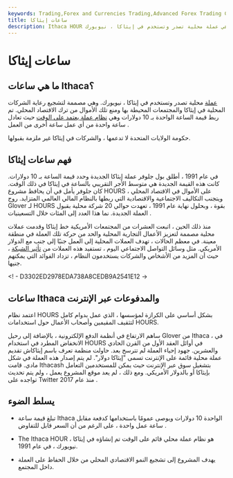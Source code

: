 ```yaml
---
keywords: Trading,Forex and Currencies Trading,Advanced Forex Trading Concepts,Advanced Concepts
title: ساعات إيثاكا
description: Ithaca HOUR هي عملة محلية تصدر وتستخدم في إيثاكا ، نيويورك.
---
```


# ساعات إيثاكا
## ما هي ساعات Ithaca؟

[عملة](/currency) محلية تصدر وتستخدم في إيثاكا ، نيويورك. وهي مصممة لتشجيع رعاية الشركات المحلية في إيثاكا والمجتمعات المحيطة بها ومنع تلك الأموال من ترك الاقتصاد المحلي. تم ربط قيمة الساعة الواحدة بـ 10 دولارات وهي [نظام عملة يعتمد على الوقت](/time-based-currency) حيث تعادل ساعة واحدة من أي عمل ساعة أخرى من العمل .

حكومة الولايات المتحدة لا تدعمها ، والشركات في إيثاكا غير ملزمة بقبولها.

## فهم ساعات إيثاكا

في عام 1991 ، أطلق بول جلوفر عملة إيثاكا الجديدة وحدد قيمة الساعة بـ 10 دولارات. كانت هذه القيمة الجديدة هي متوسط الأجر التقريبي بالساعة في إيثاكا في ذلك الوقت. كان جلوفر يأمل في أن يحافظ مشروع HOURS على الأموال في الاقتصاد المحلي ، ويتجنب التكاليف الاجتماعية والاقتصادية التي ربطها بالنظام المالي العالمي المتزايد. روج Glover لـ HOURS بقوة ، وبحلول نهاية عام 1991 ، تعهدت حوالي 20 شركة محلية بقبول العملة الجديدة. نما هذا العدد إلى المئات خلال التسعينيات .

منذ ذلك الحين ، اتبعت العشرات من المجتمعات الأمريكية خط إيثاكا وقدمت عملات محلية مصممة لتعزيز الأعمال التجارية المحلية والحد من حركة تلك العملة في منطقة معينة. في معظم الحالات ، تهدف العملات المحلية إلى العمل جنبًا إلى جنب مع الدولار الأمريكي. مثل وسائل التواصل الاجتماعي اليوم ، تستفيد هذه العملات من [تأثير الشبكة](/network-effect) ، حيث أن المزيد من الأشخاص والشركات يستخدمون النظام ، تزداد الفوائد التي يمكنهم جنيها.

<! - D3302ED2978EDA738A8CEDB9A2541E12 ->

## ساعات Ithaca والمدفوعات عبر الإنترنت

اعتمد نظام HOURS بشكل أساسي على الكرازة لمؤسسها ، الذي عمل بدوام كامل لتثقيف المقيمين وأصحاب الأعمال حول استخدامات HOURS.

ساهم الارتفاع في أنظمة الدفع الإلكترونية ، بالإضافة إلى رحيل Glover من Ithaca ، في الانخفاض المطرد في استخدام HOURS في أوائل العقد الأول من القرن الحادي والعشرين. جهود إحياء العملة لم تترسخ بعد. حاولت منظمة تعرف باسم إيثاكاش تقديم عملة محلية قائمة على الإنترنت تسمى "إيثاكا دولار". لم يتم إصدار هذه العملة في شكل مادي. قامت Ithacash بتشغيل سوق عبر الإنترنت حيث يمكن للمستخدمين التعامل بإيثاكا أو بالدولار الأمريكي. ومع ذلك ، لم يعد موقع المشروع يعمل ، ولم يتم تحديث تواجده على Twitter منذ عام 2017 .

## يسلط الضوء

- تبلغ قيمة ساعة Ithaca الواحدة 10 دولارات ويوصى عمومًا باستخدامها كدفعة مقابل ساعة عمل واحدة ، على الرغم من أن السعر قابل للتفاوض .

- The Ithaca HOUR هو نظام عملة محلي قائم على الوقت تم إنشاؤه في إيثاكا ، نيويورك ، في عام 1991.

- يهدف المشروع إلى تشجيع النمو الاقتصادي المحلي من خلال الحفاظ على العملة داخل المجتمع.

